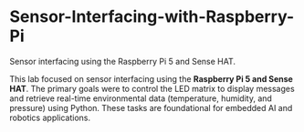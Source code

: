 # Sensor-Interfacing-with-Raspberry-Pi
Sensor interfacing using the Raspberry Pi 5 and Sense HAT.

This lab focused on sensor interfacing using the <b>Raspberry Pi 5 and Sense HAT</b>. The primary goals were to control the LED matrix to display messages and retrieve real-time environmental data (temperature, humidity, and pressure) using Python. These tasks are foundational for embedded AI and robotics applications.
